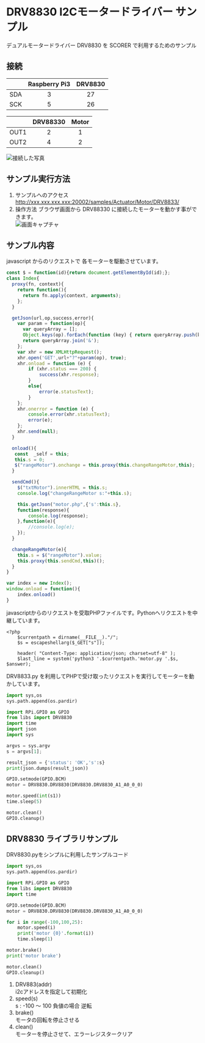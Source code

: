 # DRV8830 I2Cモータードライバー サンプル
デュアルモータードライバー DRV8830 を SCORER で利用するためのサンプル

## 接続
| &nbsp; | Raspberry Pi3 | DRV8830 |
|:-----------:|:------------:|:------------:|
| SDA | 3 | 27 |
| SCK | 5 | 26 |

| &nbsp; | DRV88330 | Motor |
|:-----------:|:------------:|:------------:|
| OUT1 | 2 | 1 |
| OUT2 | 4 | 2 |


![接続した写真](https://raw.githubusercontent.com/tfuru/tf-scorer-actuator/master/Motor/DRV8833/resources/2017-09-27%2018.12.41.jpg?token=ADwbnrZt3wfn2okzK5LiG4voog4evLjFks5Z1hepwA%3D%3D)

## サンプル実行方法
1. サンプルへのアクセス
http://xxx.xxx.xxx.xxx:20002/samples/Actuator/Motor/DRV8833/
2. 操作方法
ブラウザ画面から DRV88330 に接続したモーターを動かす事ができます。<br>
![画面キャプチャ](https://raw.githubusercontent.com/tfuru/tf-scorer-actuator/master/Motor/DRV8833/resources/2017-10-02%2012.55.19.png?token=ADwbnlwP1Z15SwVH1Z4g-l183VHBjF_Kks5Z2vNpwA%3D%3D)

## サンプル内容
javascript からのリクエストで 各モーターを駆動させています。
```javascript:index.js
const $ = function(id){return document.getElementById(id);};
class Index{
  proxy(fn, context){
    return function(){
      return fn.apply(context, arguments);
    };
  }

  getJson(url,op,success,error){
    var param = function(op){
      var queryArray = [];
      Object.keys(op).forEach(function (key) { return queryArray.push(key + '=' + encodeURIComponent(op[key])); });
      return queryArray.join('&');
    };
    var xhr = new XMLHttpRequest();
    xhr.open('GET',url+"?"+param(op), true);
    xhr.onload = function (e) {
        if (xhr.status === 200) {
            success(xhr.response);
        }
        else{
            error(e.statusText);
        }
    };
    xhr.onerror = function (e) {
        console.error(xhr.statusText);
        error(e);
    };
    xhr.send(null);
  }

  onload(){
   const  _self = this;
   this.s = 0;
   $("rangeMotor").onchange = this.proxy(this.changeRangeMotor,this);
  }

  sendCmd(){
    $("txtMotor").innerHTML = this.s;
    console.log("changeRangeMotor s:"+this.s);

    this.getJson("motor.php",{'s':this.s},
    function(response){
        console.log(response);
    },function(e){
        //console.log(e);
    });
  }

  changeRangeMotor(e){
    this.s = $("rangeMotor").value;
    this.proxy(this.sendCmd,this)();
  }
}

var index = new Index();
window.onload = function(){
    index.onload()
}
```

javascriptからのリクエストを受取PHPファイルです。Pythonへリクエストを中継しています。
```php:motor.php
<?php
    $currentpath = dirname(__FILE__)."/";
    $s = escapeshellarg($_GET["s"]);

    header( "Content-Type: application/json; charset=utf-8" );
    $last_line = system('python3 '.$currentpath.'motor.py '.$s, $answer);
```

DRV8833.py を利用してPHPで受け取ったリクエストを実行してモーターを動かしています。
```python:motor.py
import sys,os
sys.path.append(os.pardir)

import RPi.GPIO as GPIO
from libs import DRV8830
import time
import json
import sys

argvs = sys.argv
s = argvs[1];

result_json = {'status': 'OK','s':s}
print(json.dumps(result_json))

GPIO.setmode(GPIO.BCM)
motor = DRV8830.DRV8830(DRV8830.DRV8830_A1_A0_0_0)

motor.speed(int(s1))
time.sleep(5)

motor.clean()
GPIO.cleanup()

```

## DRV8830 ライブラリサンプル
DRV8830.pyをシンプルに利用したサンプルコード
```python:sample.py
import sys,os
sys.path.append(os.pardir)

import RPi.GPIO as GPIO
from libs import DRV8830
import time

GPIO.setmode(GPIO.BCM)
motor = DRV8830.DRV8830(DRV8830.DRV8830_A1_A0_0_0)

for i in range(-100,100,25):
    motor.speed(i)
    print('motor {0}'.format(i))
    time.sleep(1)

motor.brake()
print('motor brake')

motor.clean()
GPIO.cleanup()
```

1. DRV883(addr) <br> i2cアドレスを指定して初期化
2. speed(s) <br> s : -100 〜 100 負値の場合 逆転
3. brake() <br> モータの回転を停止させる
4. clean() <br> モーターを停止させて、エラーレジスタークリア
